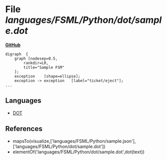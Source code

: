# File _languages/FSML/Python/dot/sample.dot_
**[GitHub](https://github.com/softlang/yas/blob/master/languages/FSML/Python/dot/sample.dot)**
```
digraph  {
	graph [nodesep=0.5,
		rankdir=LR,
		title="Sample FSM"
	];
	exception	 [shape=ellipse];
	exception -> exception	 [label="ticket/eject"];
...
```

## Languages
* [DOT](../languages/DOT.md)

## References
* mapsTo(visualize,['languages/FSML/Python/sample.json'],['languages/FSML/Python/dot/sample.dot'])
* elementOf('languages/FSML/Python/dot/sample.dot',dot(text))
